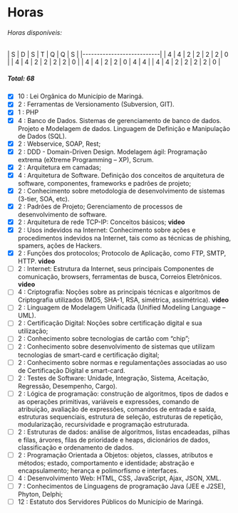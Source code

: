 # Horas

###### Horas disponíveis:

| S | D | S | T | Q | Q | S |
|---------------------------|
| 4 | 4 | 2 | 2 | 2 | 2 | 0 |
| 4 | 4 | 2 | 2 | 2 | 2 | 0 |
| 4 | 4 | 2 | 2 | 0 | 4 | 4 |
| 4 | 4 | 2 | 2 | 2 | 2 | 0 |

##### Total: 68

- [x] 10 : Lei Orgânica do Município de Maringá.
- [x] 2 : Ferramentas de Versionamento (Subversion, GIT).
- [x] 1 : PHP
- [x] 4 : Banco de Dados. Sistemas de gerenciamento de banco de dados. Projeto
e Modelagem de dados. Linguagem de Definição e Manipulação de Dados (SQL).
- [x] 2 : Webservice, SOAP, Rest;
- [x] 2 : DDD - Domain-Driven Design. Modelagem ágil: Programação extrema
(eXtreme Programming – XP), Scrum.
- [x] 2 : Arquitetura em camadas;
- [x] 4 : Arquitetura de Software. Definição dos conceitos de arquitetura de
software, componentes, frameworks e padrões de projeto;
- [x] 2 : Conhecimento sobre metodologia de desenvolvimento de sistemas (3-tier,
  SOA, etc).
- [x] 2 : Padrões de Projeto; Gerenciamento de processos de desenvolvimento de
software.
- [x] 2 : Arquitetura de rede TCP-IP: Conceitos básicos; **video**
- [x] 2 : Usos indevidos na Internet: Conhecimento sobre ações e procedimentos
indevidos na Internet, tais como as técnicas de phishing, spamers, ações de
Hackers.
- [x] 2 : Funções dos protocolos; Protocolo de Aplicação, como FTP, SMTP, HTTP. **video**
- [ ] 2 : Internet: Estrutura da Internet, seus principais Componentes de
comunicação, browsers, ferramentas de busca, Correios Eletrônicos. **video**
- [ ] 4 : Criptografia: Noções sobre as principais técnicas e algoritmos de
Criptografia utilizados (MD5, SHA-1, RSA, simétrica, assimétrica). **video**
- [ ] 2 : Linguagem de Modelagem Unificada (Unified Modeling Language – UML).
- [ ] 2 : Certificação Digital: Noções sobre certificação digital e sua
utilização;
- [ ] 2 : Conhecimento sobre tecnologias de cartão com “chip”;
- [ ] 2 : Conhecimento sobre desenvolvimento de sistemas que utilizam
tecnologias de smart-card e certificação digital;
- [ ] 2 : Conhecimento sobre normas e regulamentações associadas ao uso de
Certificação Digital e smart-card.
- [ ] 2 : Testes de Software: Unidade, Integração, Sistema, Aceitação,
Regressão, Desempenho, Cargo).
- [ ] 2 : Lógica de programação: construção de algoritmos, tipos de dados e as
operações primitivas, variáveis e expressões, comando de atribuição, avaliação
de expressões, comandos de entrada e saída, estruturas sequenciais, estrutura
de seleção, estruturas de repetição, modularização, recursividade e programação
estruturada.
- [ ] 2 : Estruturas de dados: análise de algoritmos, listas encadeadas, pilhas
e filas, árvores, filas de prioridade e heaps, dicionários de dados,
classificação e ordenamento de dados.
- [ ] 2 : Programação Orientada a Objetos: objetos, classes, atributos e
métodos; estado, comportamento e identidade; abstração e encapsulamento;
herança e polimorfismo e interfaces.
- [ ] 4 : Desenvolvimento Web: HTML, CSS, JavaScript, Ajax, JSON, XML.
- [ ] 7 : Conhecimentos de Linguagens de programação Java (JEE e J2SE), Phyton,
Delphi;
- [ ] 12 : Estatuto dos Servidores Públicos do Município de Maringá.
